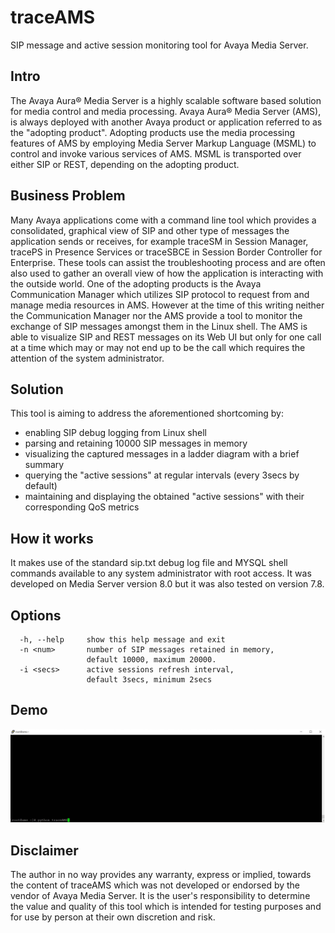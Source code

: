 # traceAMS

SIP message and active session monitoring tool for Avaya Media Server.

## Intro

The Avaya Aura® Media Server is a highly scalable software based solution for media control and media processing. Avaya Aura® Media Server (AMS), is always deployed with another Avaya product or application referred to as the "adopting product". Adopting products use the media processing features of AMS by employing Media Server Markup Language (MSML) to control and invoke various services of AMS. MSML is transported over either SIP or REST, depending on the adopting product.

## Business Problem

Many Avaya applications come with a command line tool which provides a consolidated, graphical view of SIP and other type of messages the application sends or receives, for example traceSM in Session Manager, tracePS in Presence Services or traceSBCE in Session Border Controller for Enterprise. These tools can assist the troubleshooting process and are often also used to gather an overall view of how the application is interacting with the outside world. One of the adopting products is the Avaya Communication Manager which utilizes SIP protocol to request from and manage media resources in AMS. However at the time of this writing neither the Communication Manager nor the AMS provide a tool to monitor the exchange of SIP messages amongst them in the Linux shell. The AMS is able to visualize SIP and REST messages on its Web UI but only for one call at a time which may or may not end up to be the call which requires the attention of the system administrator.

## Solution

This tool is aiming to address the aforementioned shortcoming by:

- enabling SIP debug logging from Linux shell
- parsing and retaining 10000 SIP messages in memory
- visualizing the captured messages in a ladder diagram with a brief summary
- querying the "active sessions" at regular intervals (every 3secs by default)
- maintaining and displaying the obtained "active sessions" with their corresponding QoS metrics

## How it works

It makes use of the standard sip.txt debug log file and MYSQL shell commands available to any system administrator with root access. It was developed on Media Server version 8.0 but it was also tested on version 7.8.

## Options

```
  -h, --help     show this help message and exit
  -n <num>       number of SIP messages retained in memory,
                 default 10000, maximum 20000.
  -i <secs>      active sessions refresh interval,
                 default 3secs, minimum 2secs
```

## Demo

![alt text](./images/traceAMS.gif?raw=true "traceAMS")


## Disclaimer

The author in no way provides any warranty, express or implied, towards the content of traceAMS which was not developed or endorsed by the vendor of Avaya Media Server. It is the user's responsibility to determine the value and quality of this tool which is intended for testing purposes and for use by person at their own discretion and risk.
